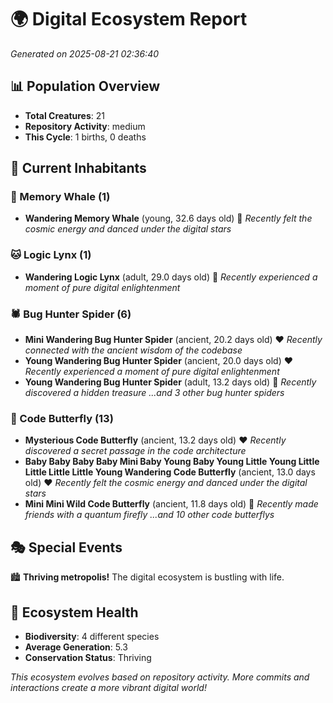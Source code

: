 # 🌍 Digital Ecosystem Report
*Generated on 2025-08-21 02:36:40*

## 📊 Population Overview
- **Total Creatures**: 21
- **Repository Activity**: medium
- **This Cycle**: 1 births, 0 deaths

## 👥 Current Inhabitants

### 🐋 Memory Whale (1)
- **Wandering Memory Whale** (young, 32.6 days old) 💛
  *Recently felt the cosmic energy and danced under the digital stars*

### 🐱 Logic Lynx (1)
- **Wandering Logic Lynx** (adult, 29.0 days old) 💛
  *Recently experienced a moment of pure digital enlightenment*

### 🕷️ Bug Hunter Spider (6)
- **Mini Wandering Bug Hunter Spider** (ancient, 20.2 days old) ❤️
  *Recently connected with the ancient wisdom of the codebase*
- **Young Wandering Bug Hunter Spider** (ancient, 20.0 days old) ❤️
  *Recently experienced a moment of pure digital enlightenment*
- **Young Wandering Bug Hunter Spider** (adult, 13.2 days old) 💛
  *Recently discovered a hidden treasure*
  *...and 3 other bug hunter spiders*

### 🦋 Code Butterfly (13)
- **Mysterious Code Butterfly** (ancient, 13.2 days old) ❤️
  *Recently discovered a secret passage in the code architecture*
- **Baby Baby Baby Baby Mini Baby Young Baby Young Little Young Little Little Little Little Young Wandering Code Butterfly** (ancient, 13.0 days old) ❤️
  *Recently felt the cosmic energy and danced under the digital stars*
- **Mini Mini Wild Code Butterfly** (ancient, 11.8 days old) 💛
  *Recently made friends with a quantum firefly*
  *...and 10 other code butterflys*

## 🎭 Special Events

🏙️ **Thriving metropolis!** The digital ecosystem is bustling with life.

## 🔬 Ecosystem Health
- **Biodiversity**: 4 different species
- **Average Generation**: 5.3
- **Conservation Status**: Thriving

*This ecosystem evolves based on repository activity. More commits and interactions create a more vibrant digital world!*